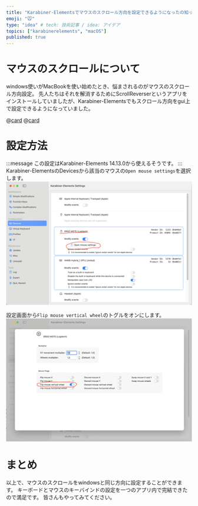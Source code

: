 ```yaml
---
title: "Karabiner-Elementsでマウスのスクロール方向を設定できるようになったの知ってた？"
emoji: "🐭"
type: "idea" # tech: 技術記事 / idea: アイデア
topics: ["karabinerelements", "macOS"]
published: true
---
```


# マウスのスクロールについて
windows使いがMacBookを使い始めたとき、悩まされるのがマウスのスクロール方向設定。
先人たちはそれを解消するためにScrollReverserというアプリをインストールしていましたが、Karabiner-Elementsでもスクロール方向をgui上で設定できるようになっていました。

@[card](https://pilotmoon.com/scrollreverser/)
@[card](https://karabiner-elements.pqrs.org/)

# 設定方法
:::message
この設定はKarabiner-Elements 14.13.0から使えるそうです。
:::
Karabiner-ElementsのDevicesから該当のマウスの`Open mouse settings`を選択します。
![alt text](/images/ff328fd628b032-1.png)

設定画面から`Flip mouse vertical wheel`のトグルをオンにします。
![alt text](/images/ff328fd628b032-2.png)

# まとめ
以上で、マウスのスクロールをwindowsと同じ方向に設定することができます。
キーボードとマウスのキーバインドの設定を一つのアプリ内で完結できたので満足です。
皆さんもやってみてください。

